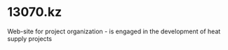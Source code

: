 # 13070.kz
Web-site for project organization - is engaged in the development of heat supply projects
